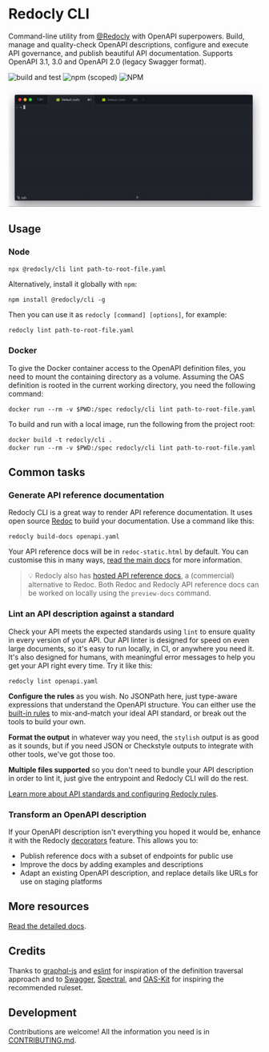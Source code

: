 # Redocly CLI

Command-line utility from [@Redocly](https://redocly.com) with OpenAPI superpowers. Build, manage and quality-check OpenAPI descriptions, configure and execute API governance, and publish beautiful API documentation. Supports OpenAPI 3.1, 3.0 and OpenAPI 2.0 (legacy Swagger format).

![build and test](https://github.com/redocly/redocly-cli/actions/workflows/tests.yaml/badge.svg)
![npm (scoped)](https://img.shields.io/npm/v/@redocly/cli)
![NPM](https://img.shields.io/npm/l/@redocly/cli)

![OpenAPI 3 CLI toolset](./media/redocly-cli.gif)

## Usage

### Node

```
npx @redocly/cli lint path-to-root-file.yaml
```

Alternatively, install it globally with `npm`:

```
npm install @redocly/cli -g
```

Then you can use it as `redocly [command] [options]`, for example:

```
redocly lint path-to-root-file.yaml
```

### Docker

To give the Docker container access to the OpenAPI definition files, you need to
mount the containing directory as a volume. Assuming the OAS definition is rooted
in the current working directory, you need the following command:

```
docker run --rm -v $PWD:/spec redocly/cli lint path-to-root-file.yaml
```

To build and run with a local image, run the following from the project root:

```
docker build -t redocly/cli .
docker run --rm -v $PWD:/spec redocly/cli lint path-to-root-file.yaml
```

## Common tasks

### Generate API reference documentation

Redocly CLI is a great way to render API reference documentation. It uses open source [Redoc](https://github.com/redocly/redoc) to build your documentation. Use a command like this:

```
redocly build-docs openapi.yaml
```

Your API reference docs will be in `redoc-static.html` by default. You can customise this in many ways, [read the main docs](https://redocly.com/docs/cli/commands/build-docs) for more information.

> :bulb: Redocly also has [hosted API reference docs](https://redocly.com/docs/api-registry/guides/api-registry-quickstart/), a (commercial) alternative to Redoc. Both Redoc and Redocly API reference docs can be worked on locally using the `preview-docs` command.

### Lint an API description against a standard

Check your API meets the expected standards using `lint` to ensure quality in every version of your API. Our API linter is designed for speed on even large documents, so it's easy to run locally, in CI, or anywhere you need it. It's also designed for humans, with meaningful error messages to help you get your API right every time. Try it like this:

```
redocly lint openapi.yaml
```

**Configure the rules** as you wish. No JSONPath here, just type-aware expressions that understand the OpenAPI structure. You can either use the [built-in rules](https://redocly.com/docs/cli/rules) to mix-and-match your ideal API standard, or break out the tools to build your own.

**Format the output** in whatever way you need, the `stylish` output is as good as it sounds, but if you need JSON or Checkstyle outputs to integrate with other tools, we've got those too.

**Multiple files supported** so you don't need to bundle your API description in order to lint it, just give the entrypoint and Redocly CLI will do the rest.

[Learn more about API standards and configuring Redocly rules](https://redocly.com/docs/cli/api-standards).

### Transform an OpenAPI description

If your OpenAPI description isn't everything you hoped it would be, enhance it with the Redocly [decorators](https://redocly.com/docs/cli/decorators) feature. This allows you to:

- Publish reference docs with a subset of endpoints for public use
- Improve the docs by adding examples and descriptions
- Adapt an existing OpenAPI description, and replace details like URLs for use on staging platforms

## More resources

[Read the detailed docs](https://redocly.com/docs/cli/).

## Credits

Thanks to [graphql-js](https://github.com/graphql/graphql-js) and [eslint](https://github.com/eslint/eslint) for inspiration of the definition traversal approach and to [Swagger](https://github.com/swagger-api/swagger-editor), [Spectral](https://github.com/stoplightio/spectral), and [OAS-Kit](https://github.com/Mermade/oas-kit) for inspiring the recommended ruleset.

## Development

Contributions are welcome! All the information you need is in [CONTRIBUTING.md](.github/CONTRIBUTING.md).
